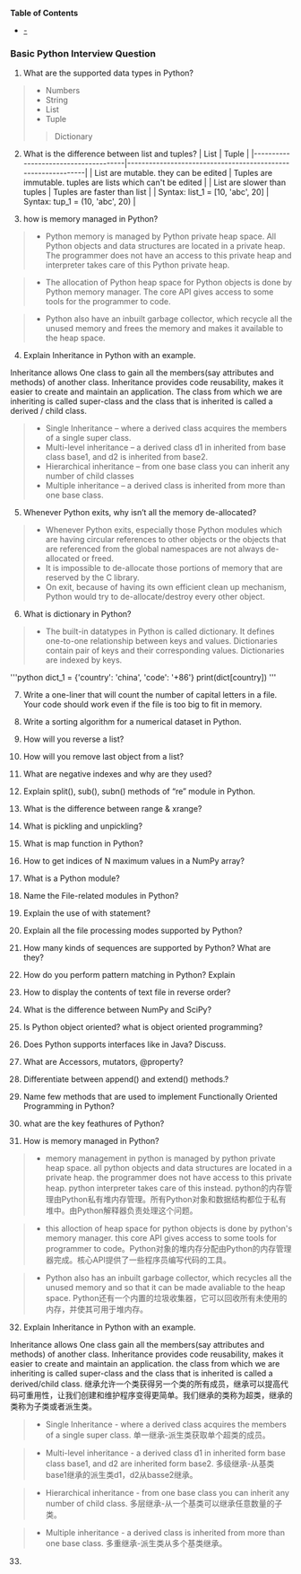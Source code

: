 

<!-- markdown-toc start - Don't edit this section. Run M-x markdown-toc-refresh-toc -->
**Table of Contents**

- [-](#-)

<!-- markdown-toc end -->


### Basic Python Interview Question

1. What are the supported data types in Python?
> * Numbers
> * String
> * List
> * Tuple
>> Dictionary

2. What is the difference between list and tuples?
| List                                 | Tuple                                                        |
|--------------------------------------|--------------------------------------------------------------|
| List are mutable. they can be edited | Tuples are immutable. tuples are lists which can't be edited |
| List are slower than tuples          | Tuples are faster than list                                  |
| Syntax: list_1 = [10, 'abc', 20]     | Syntax: tup_1 = (10, 'abc', 20)                              |

3. how is memory managed in Python?

> * Python memory is managed by Python private heap space. All Python objects and data structures are located in a private heap. The programmer does not have an access to this private heap and interpreter takes care of this Python private heap.

> * The allocation of Python heap space for Python objects is done by Python memory manager. The core API gives access to some tools for the programmer to code.

> * Python also have an inbuilt garbage collector, which recycle all the unused memory and frees the memory and makes it available to the heap space. 

4. Explain Inheritance in Python with an example.

Inheritance allows One class to gain all the members(say attributes and methods) of another class. Inheritance provides code reusability, makes it easier to create and maintain an application. The class from which we are inheriting is called super-class and the class that is inherited is called a derived / child class.

> * Single Inheritance – where a derived class acquires the members of a single super class.
> * Multi-level inheritance – a derived class d1 in inherited from base class base1, and d2 is inherited from base2.
> * Hierarchical inheritance – from one base class you can inherit any number of child classes
> * Multiple inheritance – a derived class is inherited from more than one base class.

5. Whenever Python exits, why isn’t all the memory de-allocated?

> * Whenever Python exits, especially those Python modules which are having circular references to other objects or the objects that are referenced from the global namespaces are not always de-allocated or freed.
> * It is impossible to de-allocate those portions of memory that are reserved by the C library.
> * On exit, because of having its own efficient clean up mechanism, Python would try to de-allocate/destroy every other object.

6. What is dictionary in Python?

> * The built-in datatypes in Python is called dictionary. It defines one-to-one relationship between keys and values. Dictionaries contain pair of keys and their corresponding values. Dictionaries are indexed by keys.

'''python
dict_1 = {'country': 'china', 'code': '+86'}
print(dict[country])
'''

7. Write a one-liner that will count the number of capital letters in a file. Your code should work even if the file is too big to fit in memory.

8. Write a sorting algorithm for a numerical dataset in Python.

9. How will you reverse a list?

10. How will you remove last object from a list?

11. What are negative indexes and why are they used?

12. Explain split(), sub(), subn() methods of “re” module in Python.

13. What is the difference between range & xrange?

14. What is pickling and unpickling?

15. What is map function in Python?

16. How to get indices of N maximum values in a NumPy array?

17. What is a Python module?

18. Name the File-related modules in Python?

19. Explain the use of with statement?

20. Explain all the file processing modes supported by Python?

21. How many kinds of sequences are supported by Python? What are they?

22. How do you perform pattern matching in Python? Explain

23. How to display the contents of text file in reverse order?

24. What is the difference between NumPy and SciPy?

25. Is Python object oriented? what is object oriented programming?

26. Does Python supports interfaces like in Java? Discuss.

27. What are Accessors, mutators, @property?

28. Differentiate between append() and extend() methods.?

29. Name few methods that are used to implement Functionally Oriented Programming in Python?

30. what are the key feathures of Python? 

31. How is memory managed in Python?

> * memory management in python is managed by python private heap space. all python objects and data structures are located in a private heap. the programmer does not have access to this private heap. python interpreter takes care of this instead. python的内存管理由Python私有堆内存管理。所有Python对象和数据结构都位于私有堆中。由Python解释器负责处理这个问题。

> * this alloction of heap space for python objects is done by python's memory manager. this core API gives access to some tools for programmer to code。Python对象的堆内存分配由Python的内存管理器完成。核心API提供了一些程序员编写代码的工具。

> * Python also has an inbuilt garbage collector, which recycles all the unused memory and so that it can be made avaliable to the heap space. Python还有一个内置的垃圾收集器，它可以回收所有未使用的内存，并使其可用于堆内存。

32. Explain Inheritance in Python with an example.

Inheritance allows One class gain all the members(say attributes and methods) of another class. Inheritance provides code reusability, makes it easier to create and maintain an application. the class from which we are inheriting is called super-class and the class that is inherited is called a derived/child class. 继承允许一个类获得另一个类的所有成员，继承可以提高代码可重用性，让我们创建和维护程序变得更简单。我们继承的类称为超类，继承的类称为子类或者派生类。

> * Single Inheritance - where a derived class acquires the members of a single super class. 单一继承-派生类获取单个超类的成员。

> * Multi-level inheritance - a derived class d1 in inherited form base class base1, and d2 are inherited form base2. 多级继承-从基类base1继承的派生类d1，d2从basse2继承。

> * Hierarchical inheritance - from one base class you can inherit any number of child class. 多层继承-从一个基类可以继承任意数量的子类。

> * Multiple inheritance - a derived class is inherited from more than one base class. 多重继承-派生类从多个基类继承。

33. 
